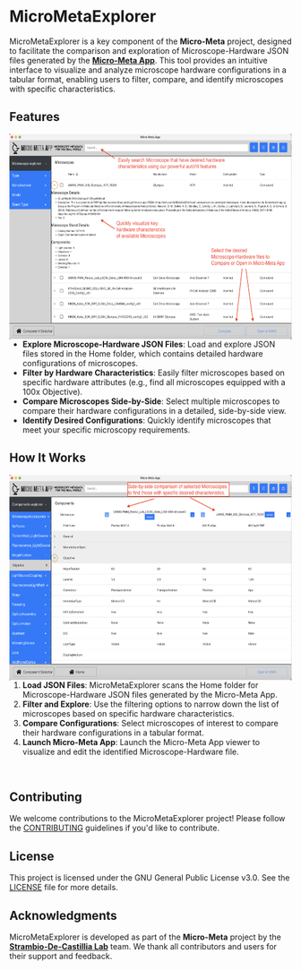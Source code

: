 # MicroMetaExplorer

MicroMetaExplorer is a key component of the **Micro-Meta** project, designed to facilitate the comparison and exploration of Microscope-Hardware JSON files generated by the [**Micro-Meta App**](https://wu-bimac.github.io/MicroMetaApp.github.io/). This tool provides an intuitive interface to visualize and analyze microscope hardware configurations in a tabular format, enabling users to filter, compare, and identify microscopes with specific characteristics.

## Features
<img align="right" src="https://github.com/WU-BIMAC/MicroMetaApp.github.io/blob/master/images/Micro-MetaExplorer_Screenshot_1.png" width="550" height="367">

- **Explore Microscope-Hardware JSON Files**: Load and explore JSON files stored in the Home folder, which contains detailed hardware configurations of microscopes.
- **Filter by Hardware Characteristics**: Easily filter microscopes based on specific hardware attributes (e.g., find all microscopes equipped with a 100x Objective).
- **Compare Microscopes Side-by-Side**: Select multiple microscopes to compare their hardware configurations in a detailed, side-by-side view.
- **Identify Desired Configurations**: Quickly identify microscopes that meet your specific microscopy requirements.


## How It Works
<img align="right" src="https://github.com/WU-BIMAC/MicroMetaApp.github.io/blob/master/images/Micro-MetaExplorer_Screenshot_2.png" width="550" height="367">

1. **Load JSON Files**: MicroMetaExplorer scans the Home folder for Microscope-Hardware JSON files generated by the Micro-Meta App.
2. **Filter and Explore**: Use the filtering options to narrow down the list of microscopes based on specific hardware characteristics.
3. **Compare Configurations**: Select microscopes of interest to compare their hardware configurations in a tabular format.
4. **Launch Micro-Meta App**: Launch the Micro-Meta App viewer to visualize and edit the identified Microscope-Hardware file.

<br>

## Contributing

We welcome contributions to the MicroMetaExplorer project! Please follow the [CONTRIBUTING](CONTRIBUTING.md) guidelines if you'd like to contribute.

## License

This project is licensed under the GNU General Public License v3.0. See the [LICENSE](LICENSE) file for more details.

## Acknowledgments

MicroMetaExplorer is developed as part of the **Micro-Meta** project by the [**Strambio-De-Castillia Lab**](https://www.umassmed.edu/strambiolab/) team. We thank all contributors and users for their support and feedback.

